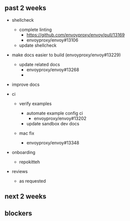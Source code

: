 
## past 2 weeks

- shellcheck
  - complete linting
    - https://github.com/envoyproxy/envoy/pull/13169
    - envoyproxy/envoy#13106
  - update shellcheck

- make docs easier to build (envoyproxy/envoy#13229)
  - update related docs
    - envoyproxy/envoy#13268
    -

- improve docs

- ci
  - verify examples
    - automate example config ci
      - envoyproxy/envoy#13202
    - update sandbox dev docs

  - mac fix
    - envoyproxy/envoy#13348

- onboarding
  - repokitteh

- reviews
  - as requested

## next 2 weeks



## blockers
